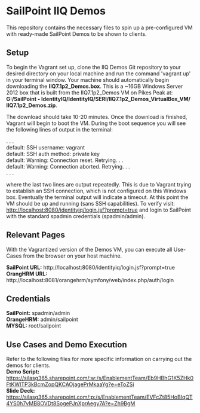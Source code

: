 # SailPoint IIQ Demos

This repository contains the necessary files to spin up a pre-configured VM with ready-made SailPoint Demos to be shown to clients.

## Setup
To begin the Vagrant set up, clone the IIQ Demos Git repository to your desired directory on your local machine and run the ​​command 'vagrant up' in your terminal window. Your machine should automatically begin downloading the <b>IIQ7.1p2_Demos.box</b>. 
This is a ~16GB Windows Server 2012 box that is built from the IIQ7.1p2_Demos VM on Pikes Peak at: <b>G:/SailPoint - IdentityIQ/IdentityIQ/SERI/IIQ7.1p2_Demos_VirtualBox_VM/​​IIQ7.1p2_Demos.zip</b>. 

The download should take 10-20 minutes. Once the download is finished, Vagrant will begin to boot the VM.​ During the boot sequence you will see the following lines of output in the terminal:

  . . . <br>
  default: SSH username: vagrant <br>
  default: SSH auth method: private key <br>
  default: Warning: Connection reset. Retrying. . . <br>
  default: Warning: Connection aborted. Retrying. . . <br>
  . . .

where the last two lines are output repeatedly. This is due to Vagrant trying to establish an SSH connection, which is not configured on this Windows box. Eventually the terminal output will indicate a timeout. 
At this point the VM should be up and running (sans SSH capabilities). To verify visit: <u>http://localhost:8080/identityiq/login.jsf?prompt=true</u> and login to SailPoint with the standard spadmin credentials (spadmin/admin).

## Relevant Pages
With the Vagrantized version of the Demos VM, you can execute all Use-Cases from the browser on your host machine.

<b>SailPoint URL:</b> http://localhost:8080/identityiq/login.jsf?prompt=true <br>
<b>OrangHRM URL:</b> http://localhost:8081/orangehrm/symfony/web/index.php/auth/login

## Credentials
<b>SailPoint:</b> spadmin/admin <br>
<b>OrangeHRM:</b> admin/sailpoint <br>
<b>MYSQL:</b> 	   root/sailpoint <br>

## Use Cases and Demo Execution
Refer to the following files for more specific information on carrying out the demos for clients.
<br>
<b>Demo Script:</b> <u>https://silasg365.sharepoint.com/:w:/s/EnablementTeam/Eb9HBhG1K5ZHk0FtKWITP3kBcmZopQKCAOjagePrMkaaYg?e=eToZSi</u> <br>
<b>Slide Deck:</b> <u>https://silasg365.sharepoint.com/:p:/s/EnablementTeam/EVFcZt85HoBIqQT4YS0h7vMB8OVDt8SogePJnXprAegy7A?e=Zh9BgM</u> 